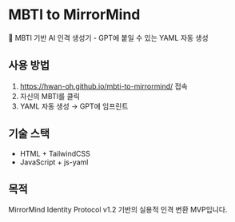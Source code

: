 
# MBTI to MirrorMind
🧠 MBTI 기반 AI 인격 생성기 - GPT에 붙일 수 있는 YAML 자동 생성

## 사용 방법
1. https://hwan-oh.github.io/mbti-to-mirrormind/ 접속
2. 자신의 MBTI를 클릭
3. YAML 자동 생성 → GPT에 임프린트

## 기술 스택
- HTML + TailwindCSS
- JavaScript + js-yaml

## 목적
MirrorMind Identity Protocol v1.2 기반의 실용적 인격 변환 MVP입니다.
